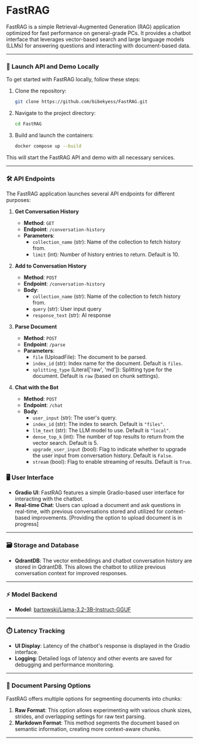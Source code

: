 # FastRAG

FastRAG is a simple Retrieval-Augmented Generation (RAG) application optimized for fast performance on general-grade PCs. It provides a chatbot interface that leverages vector-based search and large language models (LLMs) for answering questions and interacting with document-based data.

---

### 🚀 Launch API and Demo Locally

To get started with FastRAG locally, follow these steps:

1. Clone the repository:
   ```bash
   git clone https://github.com/bibekyess/FastRAG.git
   ```
   
2. Navigate to the project directory:
   ```bash
   cd FastRAG
   ```

3. Build and launch the containers:
   ```bash
   docker compose up --build
   ```

This will start the FastRAG API and demo with all necessary services.

---

### 🛠️ API Endpoints

The FastRAG application launches several API endpoints for different purposes:

1. **Get Conversation History**  
   - **Method**: `GET`  
   - **Endpoint**: `/conversation-history`  
   - **Parameters**:  
     - `collection_name` (str): Name of the collection to fetch history from.  
     - `limit` (int): Number of history entries to return. Default is 10.

2. **Add to Conversation History**  
   - **Method**: `POST`  
   - **Endpoint**: `/conversation-history`  
   - **Body**:
     - `collection_name` (str): Name of the collection to fetch history from.  
     - `query` (str): User input query 
     - `response_text` (str): AI response  

3. **Parse Document**  
   - **Method**: `POST`  
   - **Endpoint**: `/parse`  
   - **Parameters**:  
     - `file` (UploadFile): The document to be parsed.  
     - `index_id` (str): Index name for the document. Default is `files`.  
     - `splitting_type` (Literal['raw', 'md']): Splitting type for the document. Default is `raw` (based on chunk settings).

4. **Chat with the Bot**  
   - **Method**: `POST`  
   - **Endpoint**: `/chat`  
   - **Body**: 
     - `user_input` (str): The user's query.  
     - `index_id` (str): The index to search. Default is `"files"`.  
     - `llm_text` (str): The LLM model to use. Default is `"local"`.  
     - `dense_top_k` (int): The number of top results to return from the vector search. Default is 5.  
     - `upgrade_user_input` (bool): Flag to indicate whether to upgrade the user input from conversation history. Default is `False`.  
     - `stream` (bool): Flag to enable streaming of results. Default is `True`.  


### 🖥️ User Interface

- **Gradio UI**: FastRAG features a simple Gradio-based user interface for interacting with the chatbot.
- **Real-time Chat**: Users can upload a document and ask questions in real-time, with previous conversations stored and utilized for context-based improvements. [Providing the option to upload document is in progress]

---

### 🗃️ Storage and Database

- **QdrantDB**: The vector embeddings and chatbot conversation history are stored in QdrantDB. This allows the chatbot to utilize previous conversation context for improved responses.
---

### ⚡ Model Backend

- **Model**: [bartowski/Llama-3.2-3B-Instruct-GGUF](https://huggingface.co/bartowski/Llama-3.2-3B-Instruct-GGUF) 

---

### ⏱️ Latency Tracking

- **UI Display**: Latency of the chatbot's response is displayed in the Gradio interface.
- **Logging**: Detailed logs of latency and other events are saved for debugging and performance monitoring.

---


### 🧾 Document Parsing Options

FastRAG offers multiple options for segmenting documents into chunks:

1. **Raw Format**: This option allows experimenting with various chunk sizes, strides, and overlapping settings for raw text parsing.
2. **Markdown Format**: This method segments the document based on semantic information, creating more context-aware chunks.

---

